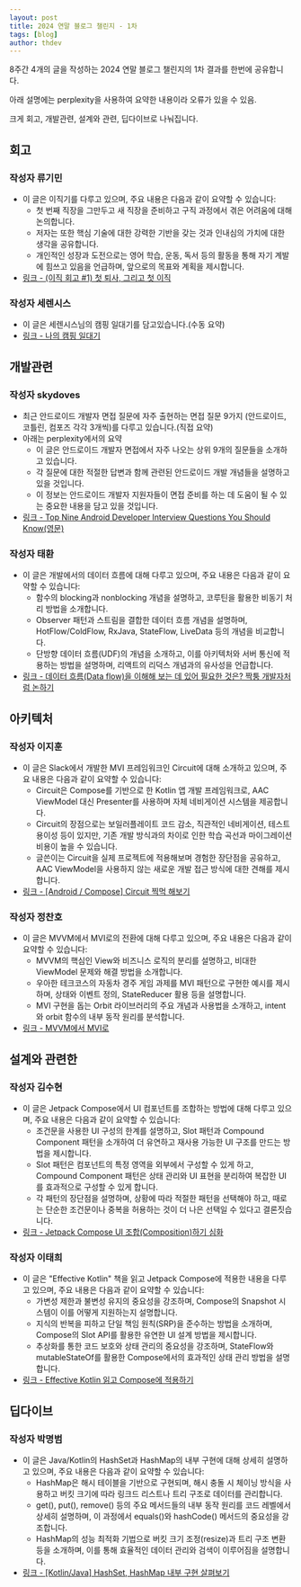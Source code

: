 ```yaml
---
layout: post
title: 2024 연말 블로그 챌린지 - 1차
tags: [blog]
author: thdev
---
```


8주간 4개의 글을 작성하는 2024 연말 블로그 챌린지의 1차 결과를 한번에 공유합니다.

아래 설명에는 perplexity을 사용하여 요약한 내용이라 오류가 있을 수 있음.

크게 회고, 개발관련, 설계와 관련, 딥다이브로 나눠집니다.

## 회고

### 작성자 류기민
- 이 글은 이직기를 다루고 있으며, 주요 내용은 다음과 같이 요약할 수 있습니다:
  - 첫 번째 직장을 그만두고 새 직장을 준비하고 구직 과정에서 겪은 어려움에 대해 논의합니다.
  - 저자는 또한 핵심 기술에 대한 강력한 기반을 갖는 것과 인내심의 가치에 대한 생각을 공유합니다.
  - 개인적인 성장과 도전으로는 영어 학습, 운동, 독서 등의 활동을 통해 자기 계발에 힘쓰고 있음을 언급하며, 앞으로의 목표와 계획을 제시합니다.
- [링크 - (이직 회고 #1) 첫 퇴사, 그리고 첫 이직](https://workspace.ryukim.in/2024-review-part-1)

### 작성자 세렌시스
- 이 글은 세렌시스님의 캠핑 일대기를 담고있습니다.(수동 요약)
- [링크 - 나의 캠핑 일대기](https://blog.naver.com/livingordie/223653822850)

## 개발관련

### 작성자 skydoves
- 최근 안드로이드 개발자 면접 질문에 자주 출현하는 면접 질문 9가지 (안드로이드, 코틀린, 컴포즈 각각 3개씩)를 다루고 있습니다.(직접 요약)
- 아래는 perplexity에서의 요약
  - 이 글은 안드로이드 개발자 면접에서 자주 나오는 상위 9개의 질문들을 소개하고 있습니다.
  - 각 질문에 대한 적절한 답변과 함께 관련된 안드로이드 개발 개념들을 설명하고 있을 것입니다.
  - 이 정보는 안드로이드 개발자 지원자들이 면접 준비를 하는 데 도움이 될 수 있는 중요한 내용을 담고 있을 것입니다.
- [링크 - Top Nine Android Developer Interview Questions You Should Know(영문)](https://medium.com/@skydoves/top-9-android-developer-interview-questions-you-should-know-05e8fe2acd2c)

### 작성자 태환
- 이 글은 개발에서의 데이터 흐름에 대해 다루고 있으며, 주요 내용은 다음과 같이 요약할 수 있습니다:
  - 함수의 blocking과 nonblocking 개념을 설명하고, 코루틴을 활용한 비동기 처리 방법을 소개합니다.
  - Observer 패턴과 스트림을 결합한 데이터 흐름 개념을 설명하며, HotFlow/ColdFlow, RxJava, StateFlow, LiveData 등의 개념을 비교합니다.
  - 단방향 데이터 흐름(UDF)의 개념을 소개하고, 이를 아키텍처와 서버 통신에 적용하는 방법을 설명하며, 리액트의 리덕스 개념과의 유사성을 언급합니다.
- [링크 - 데이터 흐름(Data flow)을 이해해 보는 데 있어 필요한 것은? 짝퉁 개발자처럼 논하기](https://thdev.tech/dataflow/2024/11/09/Data-flow/)

## 아키텍처

### 작성자 이지훈
- 이 글은 Slack에서 개발한 MVI 프레임워크인 Circuit에 대해 소개하고 있으며, 주요 내용은 다음과 같이 요약할 수 있습니다:
  - Circuit은 Compose를 기반으로 한 Kotlin 앱 개발 프레임워크로, AAC ViewModel 대신 Presenter를 사용하며 자체 네비게이션 시스템을 제공합니다.
  - Circuit의 장점으로는 보일러플레이트 코드 감소, 직관적인 네비게이션, 테스트 용이성 등이 있지만, 기존 개발 방식과의 차이로 인한 학습 곡선과 마이그레이션 비용이 높을 수 있습니다.
  - 글쓴이는 Circuit을 실제 프로젝트에 적용해보며 경험한 장단점을 공유하고, AAC ViewModel을 사용하지 않는 새로운 개발 접근 방식에 대한 견해를 제시합니다.
- [링크 - [Android / Compose] Circuit 찍먹 해보기](https://velog.io/@mraz3068/Circuit-Try-Out)

### 작성자 정찬호
- 이 글은 MVVM에서 MVI로의 전환에 대해 다루고 있으며, 주요 내용은 다음과 같이 요약할 수 있습니다:
  - MVVM의 핵심인 View와 비즈니스 로직의 분리를 설명하고, 비대한 ViewModel 문제와 해결 방법을 소개합니다.
  - 우아한 테크코스의 자동차 경주 게임 과제를 MVI 패턴으로 구현한 예시를 제시하며, 상태와 이벤트 정의, StateReducer 활용 등을 설명합니다.
  - MVI 구현을 돕는 Orbit 라이브러리의 주요 개념과 사용법을 소개하고, intent와 orbit 함수의 내부 동작 원리를 분석합니다.
- [링크 - MVVM에서 MVI로](https://chanho-study.tistory.com/150)

## 설계와 관련한

### 작성자 김수현
- 이 글은 Jetpack Compose에서 UI 컴포넌트를 조합하는 방법에 대해 다루고 있으며, 주요 내용은 다음과 같이 요약할 수 있습니다:
  - 조건문을 사용한 UI 구성의 한계를 설명하고, Slot 패턴과 Compound Component 패턴을 소개하여 더 유연하고 재사용 가능한 UI 구조를 만드는 방법을 제시합니다.
  - Slot 패턴은 컴포넌트의 특정 영역을 외부에서 구성할 수 있게 하고, Compound Component 패턴은 상태 관리와 UI 표현을 분리하여 복잡한 UI를 효과적으로 구성할 수 있게 합니다.
  - 각 패턴의 장단점을 설명하며, 상황에 따라 적절한 패턴을 선택해야 하고, 때로는 단순한 조건문이나 중복을 허용하는 것이 더 나은 선택일 수 있다고 결론짓습니다.
- [링크 - Jetpack Compose UI 조합(Composition)하기 심화](https://medium.com/@wisemuji/jetpack-compose-ui-%EC%A1%B0%ED%95%A9-composition-%ED%95%98%EA%B8%B0-%EC%8B%AC%ED%99%94-33910e8f09df)

### 작성자 이태희
- 이 글은 "Effective Kotlin" 책을 읽고 Jetpack Compose에 적용한 내용을 다루고 있으며, 주요 내용은 다음과 같이 요약할 수 있습니다:
  - 가변성 제한과 불변성 유지의 중요성을 강조하며, Compose의 Snapshot 시스템이 이를 어떻게 지원하는지 설명합니다.
  - 지식의 반복을 피하고 단일 책임 원칙(SRP)을 준수하는 방법을 소개하며, Compose의 Slot API를 활용한 유연한 UI 설계 방법을 제시합니다.
  - 추상화를 통한 코드 보호와 상태 관리의 중요성을 강조하며, StateFlow와 mutableStateOf를 활용한 Compose에서의 효과적인 상태 관리 방법을 설명합니다.
- [링크 - Effective Kotlin 읽고 Compose에 적용하기](https://haeti.palms.blog/effective-kotlin)

## 딥다이브

### 작성자 박명범
- 이 글은 Java/Kotlin의 HashSet과 HashMap의 내부 구현에 대해 상세히 설명하고 있으며, 주요 내용은 다음과 같이 요약할 수 있습니다:
  - HashMap은 해시 테이블을 기반으로 구현되며, 해시 충돌 시 체이닝 방식을 사용하고 버킷 크기에 따라 링크드 리스트나 트리 구조로 데이터를 관리합니다.
  - get(), put(), remove() 등의 주요 메서드들의 내부 동작 원리를 코드 레벨에서 상세히 설명하며, 이 과정에서 equals()와 hashCode() 메서드의 중요성을 강조합니다.
  - HashMap의 성능 최적화 기법으로 버킷 크기 조정(resize)과 트리 구조 변환 등을 소개하며, 이를 통해 효율적인 데이터 관리와 검색이 이루어짐을 설명합니다.
- [링크 - [Kotlin/Java] HashSet, HashMap 내부 구현 살펴보기](https://medium.com/@mangbaam/kotlin-java-hashset-hashmap-%EB%82%B4%EB%B6%80-%EA%B5%AC%ED%98%84-%EC%82%B4%ED%8E%B4%EB%B3%B4%EA%B8%B0-032e352546b1)
